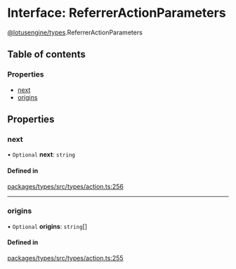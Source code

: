 # Interface: ReferrerActionParameters

[@lotusengine/types](../wiki/@lotusengine.types).ReferrerActionParameters

## Table of contents

### Properties

- [next](../wiki/@lotusengine.types.ReferrerActionParameters#next)
- [origins](../wiki/@lotusengine.types.ReferrerActionParameters#origins)

## Properties

### next

• `Optional` **next**: `string`

#### Defined in

[packages/types/src/types/action.ts:256](https://github.com/lotusengine/sdk/blob/fdb90a3/packages/types/src/types/action.ts#L256)

___

### origins

• `Optional` **origins**: `string`[]

#### Defined in

[packages/types/src/types/action.ts:255](https://github.com/lotusengine/sdk/blob/fdb90a3/packages/types/src/types/action.ts#L255)
